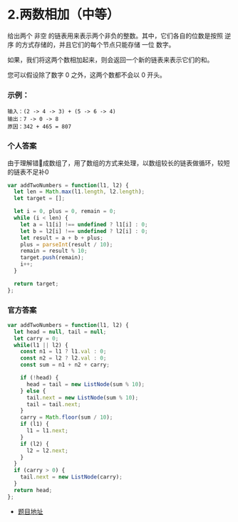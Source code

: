 # 2.两数相加（中等）

给出两个 非空 的链表用来表示两个非负的整数。其中，它们各自的位数是按照 逆序 的方式存储的，并且它们的每个节点只能存储 一位 数字。

如果，我们将这两个数相加起来，则会返回一个新的链表来表示它们的和。

您可以假设除了数字 0 之外，这两个数都不会以 0 开头。

### 示例：

```
输入：(2 -> 4 -> 3) + (5 -> 6 -> 4)
输出：7 -> 0 -> 8
原因：342 + 465 = 807
```

### 个人答案

由于理解错成数组了，用了数组的方式来处理，以数组较长的链表做循环，较短的链表不足补0

```js
var addTwoNumbers = function(l1, l2) {
  let len = Math.max(l1.length, l2.length);
  let target = [];

  let i = 0, plus = 0, remain = 0;
  while (i < len) {
    let a = l1[i] !== undefined ? l1[i] : 0;
    let b = l2[i] !== undefined ? l2[i] : 0;
    let result = a + b + plus;
    plus = parseInt(result / 10);
    remain = result % 10;
    target.push(remain);
    i++;
  }

  return target;
};
```

### 官方答案

```js
var addTwoNumbers = function(l1, l2) {
  let head = null, tail = null;
  let carry = 0;
  while(l1 || l2) {
    const n1 = l1 ? l1.val : 0;
    const n2 = l2 ? l2.val : 0;
    const sum = n1 + n2 + carry;

    if (!head) {
      head = tail = new ListNode(sum % 10);
    } else {
      tail.next = new ListNode(sum % 10);
      tail = tail.next;
    }
    carry = Math.floor(sum / 10);
    if (l1) {
      l1 = l1.next;
    }
    if (l2) {
      l2 = l2.next;
    }
  }
  if (carry > 0) {
    tail.next = new ListNode(carry);
  }
  return head;
};
```

* [题目地址](https://leetcode-cn.com/problems/add-two-numbers/)